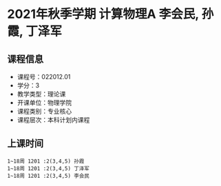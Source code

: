 # 2021年秋季学期 计算物理A 李会民, 孙霞, 丁泽军






## 课程信息

- 课程号：022012.01
- 学分：3
- 教学类型：理论课
- 开课单位：物理学院
- 课程类别：专业核心
- 课程层次：本科计划内课程

## 上课时间

```
1~18周 1201 :2(3,4,5) 孙霞
1~18周 1201 :2(3,4,5) 丁泽军
1~18周 1201 :2(3,4,5) 李会民
```

